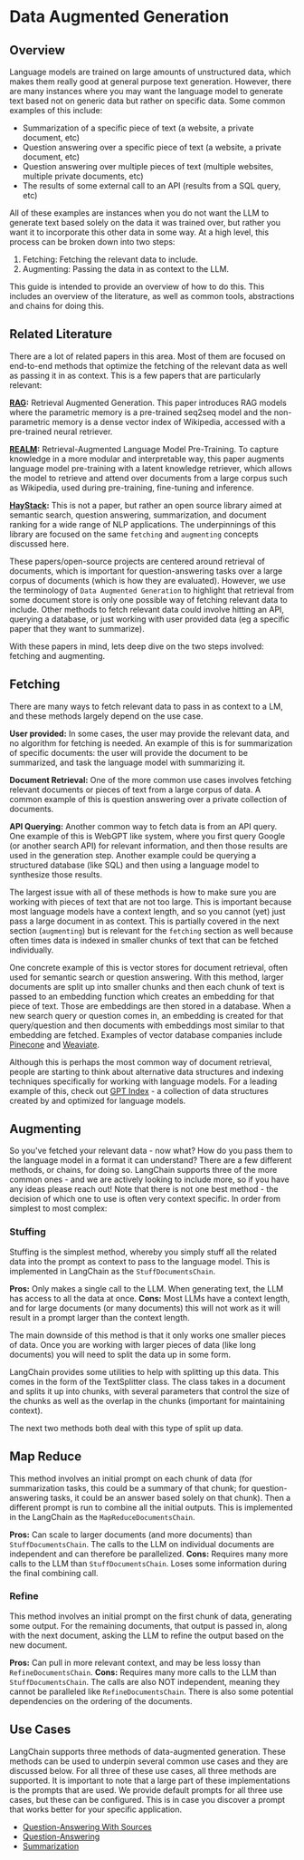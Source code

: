 # Data Augmented Generation

## Overview

Language models are trained on large amounts of unstructured data, which makes them really good at general purpose text generation. However, there are many instances where you may want the language model to generate text based not on generic data but rather on specific data. Some common examples of this include:

- Summarization of a specific piece of text (a website, a private document, etc)
- Question answering over a specific piece of text (a website, a private document, etc)
- Question answering over multiple pieces of text (multiple websites, multiple private documents, etc)
- The results of some external call to an API (results from a SQL query, etc)

All of these examples are instances when you do not want the LLM to generate text based solely on the data it was trained over, but rather you want it to incorporate this other data in some way. At a high level, this process can be broken down into two steps:

1. Fetching: Fetching the relevant data to include.
2. Augmenting: Passing the data in as context to the LLM.

This guide is intended to provide an overview of how to do this. This includes an overview of the literature, as well as common tools, abstractions and chains for doing this.

## Related Literature
There are a lot of related papers in this area. Most of them are focused on end-to-end methods that optimize the fetching of the relevant data as well as passing it in as context. This is a few papers that are particularly relevant:

**[RAG](https://arxiv.org/abs/2005.11401):** Retrieval Augmented Generation. 
This paper introduces RAG models where the parametric memory is a pre-trained seq2seq model and the non-parametric memory is a dense vector index of Wikipedia, accessed with a pre-trained neural retriever.

**[REALM](https://arxiv.org/abs/2002.08909):** Retrieval-Augmented Language Model Pre-Training. 
To capture knowledge in a more modular and interpretable way, this paper augments language model pre-training with a latent knowledge retriever, which allows the model to retrieve and attend over documents from a large corpus such as Wikipedia, used during pre-training, fine-tuning and inference.

**[HayStack](https://haystack.deepset.ai/):** This is not a paper, but rather an open source library aimed at semantic search, question answering, summarization, and document ranking for a wide range of NLP applications. The underpinnings of this library are focused on the same `fetching` and `augmenting` concepts discussed here.

These papers/open-source projects are centered around retrieval of documents, which is important for question-answering tasks over a large corpus of documents (which is how they are evaluated). However, we use the terminology of `Data Augmented Generation` to highlight that retrieval from some document store is only one possible way of fetching relevant data to include. Other methods to fetch relevant data could involve hitting an API, querying a database, or just working with user provided data (eg a specific paper that they want to summarize).

With these papers in mind, lets deep dive on the two steps involved: fetching and augmenting.

## Fetching
There are many ways to fetch relevant data to pass in as context to a LM, and these methods largely depend
on the use case.

**User provided:** In some cases, the user may provide the relevant data, and no algorithm for fetching is needed.
An example of this is for summarization of specific documents: the user will provide the document to be summarized,
and task the language model with summarizing it.

**Document Retrieval:** One of the more common use cases involves fetching relevant documents or pieces of text from
a large corpus of data. A common example of this is question answering over a private collection of documents.

**API Querying:** Another common way to fetch data is from an API query. One example of this is WebGPT like system,
where you first query Google (or another search API) for relevant information, and then those results are used in
the generation step. Another example could be querying a structured database (like SQL) and then using a language model
to synthesize those results.

The largest issue with all of these methods is how to make sure you are working with pieces of text that are not too large.
This is important because most language models have a context length, and so you cannot (yet) just pass a 
large document in as context. This is partially covered in the next section (`augmenting`) but is relevant for the
`fetching` section as well because often times data is indexed in smaller chunks of text that can be fetched individually.

One concrete example of this is vector stores for document retrieval, often used for semantic search or question answering.
With this method, larger documents are split up into
smaller chunks and then each chunk of text is passed to an embedding function which creates an embedding for that piece of text.
Those are embeddings are then stored in a database. When a new search query or question comes in, an embedding is
created for that query/question and then documents with embeddings most similar to that embedding are fetched. 
Examples of vector database companies include [Pinecone](https://www.pinecone.io/) and [Weaviate](https://weaviate.io/).

Although this is perhaps the most common way of document retrieval, people are starting to think about alternative
data structures and indexing techniques specifically for working with language models. For a leading example of this,
check out [GPT Index](https://github.com/jerryjliu/gpt_index) - a collection of data structures created by and optimized
for language models.

## Augmenting
So you've fetched your relevant data - now what? How do you pass them to the language model in a format it can understand?
There are a few different methods, or chains, for doing so. LangChain supports three of the more common ones - and
we are actively looking to include more, so if you have any ideas please reach out! Note that there is not
one best method - the decision of which one to use is often very context specific. In order from simplest to
most complex:

### Stuffing
Stuffing is the simplest method, whereby you simply stuff all the related data into the prompt as context
to pass to the language model. This is implemented in LangChain as the `StuffDocumentsChain`.

**Pros:** Only makes a single call to the LLM. When generating text, the LLM has access to all the data at once.
**Cons:** Most LLMs have a context length, and for large documents (or many documents) this will not work as it will result in a prompt larger than the context length.

The main downside of this method is that it only works one smaller pieces of data. Once you are working
with larger pieces of data (like long documents) you will need to split the data up in some form.

LangChain provides some utilities to help with splitting up this data. This comes in the form of the TextSplitter class.
The class takes in a document and splits it up into chunks, with several parameters that control the
size of the chunks as well as the overlap in the chunks (important for maintaining context).

The next two methods both deal with this type of split up data. 

## Map Reduce
This method involves an initial prompt on each chunk of data (for summarization tasks, this 
could be a summary of that chunk; for question-answering tasks, it could be an answer based solely on that chunk).
Then a different prompt is run to combine all the initial outputs. This is implemented in the LangChain as the `MapReduceDocumentsChain`.

**Pros:** Can scale to larger documents (and more documents) than `StuffDocumentsChain`. The calls to the LLM on individual documents are independent and can therefore be parallelized.
**Cons:** Requires many more calls to the LLM than `StuffDocumentsChain`. Loses some information during the final combining call.

### Refine
This method involves an initial prompt on the first chunk of data, generating some output.
For the remaining documents, that output is passed in, along with the next document, 
asking the LLM to refine the output based on the new document. 

**Pros:** Can pull in more relevant context, and may be less lossy than `RefineDocumentsChain`.
**Cons:** Requires many more calls to the LLM than `StuffDocumentsChain`. The calls are also NOT independent, meaning they cannot be paralleled like `RefineDocumentsChain`. There is also some potential dependencies on the ordering of the documents.

## Use Cases
LangChain supports three methods of data-augmented generation.
These methods can be used to underpin several common use cases and they are discussed below.
For all three of these use cases, all three methods are supported.
It is important to note that a large part of these implementations is the prompts
that are used. We provide default prompts for all three use cases, but these can be configured.
This is in case you discover a prompt that works better for your specific application.

- [Question-Answering With Sources](../examples/chains/qa_with_sources.ipynb)
- [Question-Answering](../examples/chains/question_answering.ipynb)
- [Summarization](../examples/chains/summarize.ipynb)
